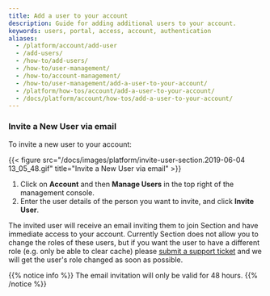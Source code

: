 ```yaml
---
title: Add a user to your account
description: Guide for adding additional users to your account.
keywords: users, portal, access, account, authentication
aliases:
  - /platform/account/add-user
  - /add-users/
  - /how-to/add-users/
  - /how-to/user-management/
  - /how-to/account-management/
  - /how-to/user-management/add-a-user-to-your-account/
  - /platform/how-tos/account/add-a-user-to-your-account/
  - /docs/platform/account/how-tos/add-a-user-to-your-account/
---
```


### Invite a New User via email

To invite a new user to your account:

{{< figure src="/docs/images/platform/invite-user-section.2019-06-04 13_05_48.gif" title="Invite a New User via email" >}}

1. Click on **Account** and then **Manage Users** in the top right of the management console.
2. Enter the user details of the person you want to invite, and click **Invite User**.

The invited user will receive an email inviting them to join Section and have immediate access to your account. Currently Section does not allow you to change the roles of these users, but if you want the user to have a different role (e.g. only be able to clear cache) please [submit a support ticket](https://support.section.io) and we will get the user's role changed as soon as possible.

{{% notice info %}}
The email invitation will only be valid for 48 hours.
{{% /notice %}}
